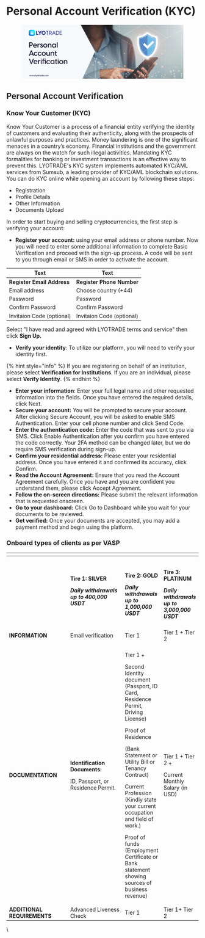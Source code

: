 # Personal Account Verification (KYC)

<figure><img src="../../.gitbook/assets/Personal Account Verification (1).png" alt=""><figcaption></figcaption></figure>

## Personal Account Verification

### Know Your Customer (KYC)&#x20;

Know Your Customer is a process of a financial entity verifying the identity of customers and evaluating their authenticity, along with the prospects of unlawful purposes and practices. Money laundering is one of the significant menaces in a country’s economy. Financial institutions and the government are always on the watch for such illegal activities. Mandating KYC formalities for banking or investment transactions is an effective way to prevent this. LYOTRADE's KYC system implements automated KYC/AML services from Sumsub, a leading provider of KYC/AML blockchain solutions. You can do KYC online while opening an account by following these steps:

* Registration
* Profile Details
* Other Information
* Documents Upload

In order to start buying and selling cryptocurrencies, the first step is verifying your account:

* **Register your account:** using your email address or phone number. Now you will need to enter some additional information to complete Basic Verification and proceed with the sign-up process. A code will be sent to you through email or SMS in order to activate the account.

| Text                       | Text                      |
| -------------------------- | ------------------------- |
| **Register Email Address** | **Register Phone Number** |
| Email address              | Choose country (+44)      |
| Password                   | Password                  |
| Confirm Password           | Confirm Password          |
| Invitaion Code (optional)  | Invitaion Code (optional) |

Select "​I have read and agreed with LYOTRADE terms and service" then click **Sign Up.**

* **Verify your identity**: To utilize our platform, you will need to verify your identity first.&#x20;

{% hint style="info" %}
If you are registering on behalf of an institution, please select **Verification for Institutions**. If you are an individual, please select **Verify Identity**.
{% endhint %}

* **Enter your information**: Enter your full legal name and other requested information into the fields. Once you have entered the required details, click Next.
* **Secure your account:** You will be prompted to secure your account. After clicking Secure Account, you will be asked to enable SMS Authentication. Enter your cell phone number and click Send Code.
* **Enter the authentication code:** Enter the code that was sent to you via SMS. Click Enable Authentication after you confirm you have entered the code correctly. Your 2FA method can be changed later, but we do require SMS verification during sign-up.
* **Confirm your residential address:** Please enter your residential address. Once you have entered it and confirmed its accuracy, click Confirm.
* **Read the Account Agreement:** Ensure that you read the Account Agreement carefully. Once you have and you are confident you understand them, please click Accept Agreement.
* **Follow the on-screen directions:** Please submit the relevant information that is requested onscreen.
* **Go to your dashboard:** Click Go to Dashboard while you wait for your documents to be reviewed.
* **Get verified:** Once your documents are accepted, you may add a payment method and begin using the platform.

### **Onboard types of clients as per VASP** <a href="#onboard-types-of-clients-as-per-vasp" id="onboard-types-of-clients-as-per-vasp"></a>

<table><thead><tr><th width="204"></th><th width="237"></th><th></th><th></th></tr></thead><tbody><tr><td></td><td><p><strong>Tire 1: SILVER</strong></p><p> </p><p><em><strong>Daily withdrawals up to 400,000 USDT</strong></em></p></td><td><p><br><strong>Tire 2: GOLD</strong></p><p> </p><p><em><strong>Daily withdrawals up to 1,000,000 USDT</strong></em></p></td><td><p><br><strong>Tire 3: PLATINUM</strong></p><p> </p><p><em><strong>Daily withdrawals up to 3,000,000 USDT</strong></em></p></td></tr><tr><td><strong>INFORMATION</strong></td><td>Email verification</td><td><p>Tier 1 </p><p></p></td><td>Tier 1 + Tier 2</td></tr><tr><td><strong>DOCUMENTATION</strong></td><td><p><strong>Identification Documents:</strong></p><p>ID, Passport, or Residence Permit.</p></td><td><p>Tier 1 +</p><p>Second Identity document (Passport, ID Card, Residence Permit, Driving License)</p><p> </p><p>Proof of Residence</p><p>(Bank Statement or Utility Bill or Tenancy Contract)</p><p> </p><p>Current Profession (Kindly state your current occupation and field of work.)</p><p> </p><p>Proof of funds (Employment Certificate or Bank statement showing sources of business revenue)</p></td><td><p>Tier 1 + Tier 2 +</p><p>Current Monthly Salary (in USD)</p></td></tr><tr><td><strong>ADDITIONAL REQUIREMENTS</strong></td><td>Advanced Liveness Check</td><td>Tier 1</td><td>Tier 1+ Tier 2</td></tr></tbody></table>

\
